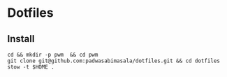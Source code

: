 # Dotfiles

## Install

```
cd && mkdir -p pwm  && cd pwm
git clone git@github.com:padwasabimasala/dotfiles.git && cd dotfiles
stow -t $HOME .
```
